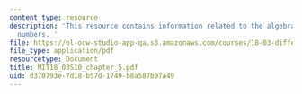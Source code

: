 ```yaml
---
content_type: resource
description: 'This resource contains information related to the algebra of complex
  numbers. '
file: https://ol-ocw-studio-app-qa.s3.amazonaws.com/courses/18-03-differential-equations-spring-2010/d370793e7d18b57d1749b8a587b97a49_MIT18_03S10_chapter_5.pdf
file_type: application/pdf
resourcetype: Document
title: MIT18_03S10_chapter_5.pdf
uid: d370793e-7d18-b57d-1749-b8a587b97a49
---
```

